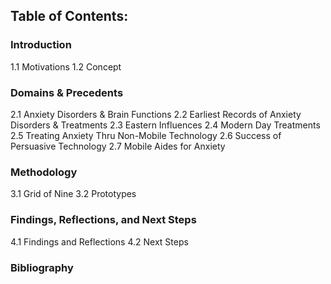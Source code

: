 ## Table of Contents:

###  Introduction
   1.1 Motivations
   1.2 Concept
###  Domains & Precedents
   2.1 Anxiety Disorders & Brain Functions
   2.2 Earliest Records of Anxiety Disorders & Treatments 
   2.3 Eastern Influences
   2.4 Modern Day Treatments
   2.5 Treating Anxiety Thru Non-Mobile Technology
   2.6 Success of Persuasive Technology
   2.7 Mobile Aides for Anxiety
###  Methodology
   3.1 Grid of Nine 
   3.2 Prototypes
###  Findings, Reflections, and Next Steps
   4.1 Findings and Reflections
   4.2 Next Steps
###  Bibliography


